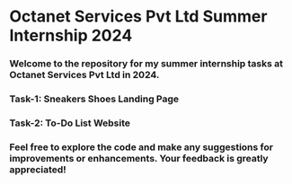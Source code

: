 # Octanet Services Pvt Ltd Summer Internship 2024

### Welcome to the repository for my summer internship tasks at Octanet Services Pvt Ltd in 2024.

### Task-1: Sneakers Shoes Landing Page

### Task-2: To-Do List Website


### Feel free to explore the code and make any suggestions for improvements or enhancements. Your feedback is greatly appreciated!

